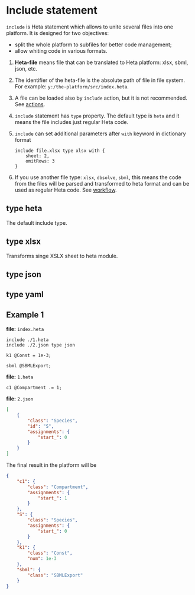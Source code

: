 # Include statement

`include` is Heta statement which allows to unite several files into one platform. 
It is designed for two objectives:
- split the whole platform to subfiles for better code management;
- allow whiting code in various formats.

1. **Heta-file** means file that can be translated to Heta platform: xlsx, sbml, json, etc. 

1. The identifier of the heta-file is the absolute path of file in file system. For example:  `y:/the-platform/src/index.heta`.

1. A file can be loaded also by `include` action, but it is not recommended. See [actions](./actions#include).

1. `include` statement has `type` property. The default type is `heta` and it means the file includes just regular Heta code.

1. `include` can set additional parameters after `with` keyword in dictionary format

    ```heta
    include file.xlsx type xlsx with {
        sheet: 2,
        omitRows: 3
    }
    ```

1. If you use another file type: `xlsx`, `dbsolve`, `sbml`, this means the code from the files will be parsed and transformed to heta format and can be used as regular Heta code. See [workflow](./workflow).

## type heta

The default include type.

## type xlsx

Transforms singe XSLX sheet to heta module.

## type json

## type yaml

## Example 1
**file:** `index.heta`
```heta
include ./1.heta
include ./2.json type json

k1 @Const = 1e-3;

sbml @SBMLExport;
```

**file:** `1.heta`
```heta
c1 @Compartment .= 1;
```

**file:** `2.json`
```json
[
    {
        "class": "Species",
        "id": "S",
        "assignments": {
            "start_": 0
        }
    }
]
```

The final result in the platform will be

```json
{
    "c1": {
        "class": "Compartment",
        "assignments": {
            "start_": 1
        }
    },
    "S": {
        "class": "Species",
        "assignments": {
            "start_": 0
        }
    },
    "k1": {
        "class": "Const",
        "num": 1e-3
    },
    "sbml": {
        "class": "SBMLExport"
    }
}
```
